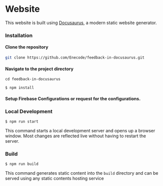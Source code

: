# Website
This website is built using [Docusaurus](https://docusaurus.io/), a modern static website generator.

### Installation

#### Clone the repository
```bash
git clone https://github.com/Enecode/feedback-in-docusaurus.git
```
#### Navigate to the project directory
```
cd feedback-in-docusaurus
```

```
$ npm install
```
#### Setup Firebase Configurations or request for the configurations. 


### Local Development

```
$ npm run start
```

This command starts a local development server and opens up a browser window. Most changes are reflected live without having to restart the server.

### Build

```
$ npm run build
```

This command generates static content into the `build` directory and can be served using any static contents hosting service